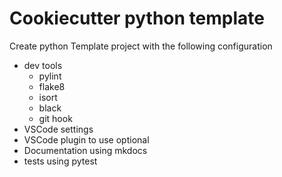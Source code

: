 # Cookiecutter python template

Create python Template project with the following configuration
- dev tools
  - pylint
  - flake8
  - isort
  - black
  - git hook
- VSCode settings
- VSCode plugin to use optional
- Documentation using mkdocs
- tests using pytest

